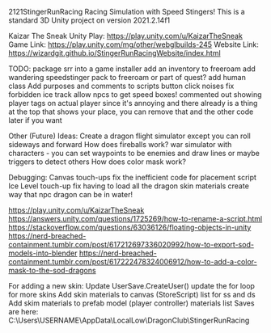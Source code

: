 2121StingerRunRacing
Racing Simulation with Speed Stingers!
This is a standard 3D Unity project on version 2021.2.14f1

Kaizar The Sneak Unity Play: https://play.unity.com/u/KaizarTheSneak
Game Link: https://play.unity.com/mg/other/webglbuilds-245
Website Link: https://wizardgit.github.io/StingerRunRacingWebsite/index.html

TODO:
package srr into a game installer
add an inventory to freeroam
add wandering speedstinger pack to freeroam or part of quest?
add human class
Add purposes and comments to scripts
button click noises
fix forbidden ice track
allow npcs to get speed boxes!
commented out showing player tags on actual player since it's annoying and there already is a thing at the top that shows your place, you can remove that and the other code later if you want

Other (Future) Ideas:
Create a dragon flight simulator except you can roll sideways and forward
How does fireballs work?
war simulator with characters - you can set waypoints to be enemies and draw lines or maybe triggers to detect others
How does color mask work?

Debugging:
Canvas touch-ups
fix the inefficient code for placement script
Ice Level touch-up
fix having to load all the dragon skin materials
create way that npc dragon can be in water!

https://play.unity.com/u/KaizarTheSneak
https://answers.unity.com/questions/1725269/how-to-rename-a-script.html
https://stackoverflow.com/questions/63036126/floating-objects-in-unity
https://nerd-breached-containment.tumblr.com/post/617212697336020992/how-to-export-sod-models-into-blender
https://nerd-breached-containment.tumblr.com/post/617222478324006912/how-to-add-a-color-mask-to-the-sod-dragons

For adding a new skin:
Update UserSave.CreateUser() update the for loop for more skins
Add skin materials to canvas (StoreScript) list for ss and ds
Add skim materials to prefab model (player controller) materials list
Saves are here:
C:\Users\USERNAME\AppData\LocalLow\DragonClub\StingerRunRacing